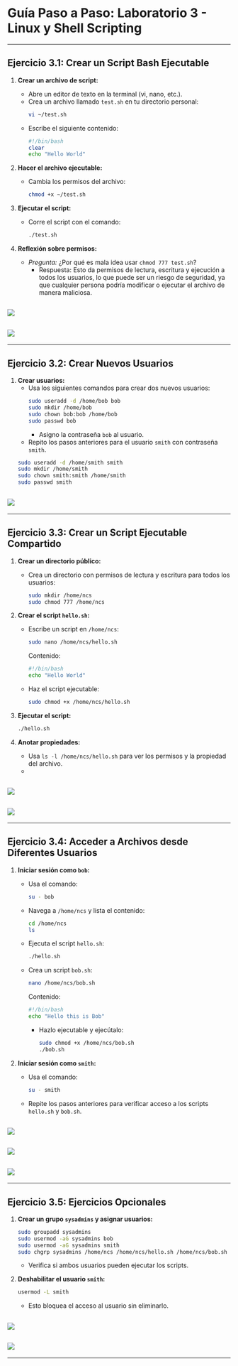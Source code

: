 # Guía Paso a Paso: Laboratorio 3 - Linux y Shell Scripting

---

## Ejercicio 3.1: Crear un Script Bash Ejecutable

1. **Crear un archivo de script:**
   - Abre un editor de texto en la terminal (vi, nano, etc.).
   - Crea un archivo llamado `test.sh` en tu directorio personal:
     ```bash
     vi ~/test.sh
     ```
   - Escribe el siguiente contenido:
     ```bash
     #!/bin/bash
     clear
     echo "Hello World"
     ```

2. **Hacer el archivo ejecutable:**
   - Cambia los permisos del archivo:
     ```bash
     chmod +x ~/test.sh
     ```

3. **Ejecutar el script:**
   - Corre el script con el comando:
     ```bash
     ./test.sh
     ```

4. **Reflexión sobre permisos:**
   - *Pregunta:* ¿Por qué es mala idea usar `chmod 777 test.sh`?
     - Respuesta: Esto da permisos de lectura, escritura y ejecución a todos los usuarios, lo que puede ser un riesgo de seguridad, ya que cualquier persona podría modificar o ejecutar el archivo de manera maliciosa.
## ![](https://github.com/rbordel2102/Despliegue/blob/master/slack/lab03_shell/Captura1.PNG)
## ![](https://github.com/rbordel2102/Despliegue/blob/master/slack/lab03_shell/Captura2.png)
---

## Ejercicio 3.2: Crear Nuevos Usuarios

1. **Crear usuarios:**
   - Usa los siguientes comandos para crear dos nuevos usuarios:
     ```bash
     sudo useradd -d /home/bob bob
     sudo mkdir /home/bob
     sudo chown bob:bob /home/bob
     sudo passwd bob
     ```
     - Asigno la contraseña `bob` al usuario.
   - Repito los pasos anteriores para el usuario `smith` con contraseña `smith`.
   ```bash
   sudo useradd -d /home/smith smith
   sudo mkdir /home/smith
   sudo chown smith:smith /home/smith
   sudo passwd smith
     ```
## ![](https://github.com/rbordel2102/Despliegue/blob/master/slack/lab03_shell/Captura3.png)

---

## Ejercicio 3.3: Crear un Script Ejecutable Compartido

1. **Crear un directorio público:**
   - Crea un directorio con permisos de lectura y escritura para todos los usuarios:
     ```bash
     sudo mkdir /home/ncs
     sudo chmod 777 /home/ncs
     ```

2. **Crear el script `hello.sh`:**
   - Escribe un script en `/home/ncs`:
     ```bash
     sudo nano /home/ncs/hello.sh
     ```
     Contenido:
     ```bash
     #!/bin/bash
     echo "Hello World"
     ```
   - Haz el script ejecutable:
     ```bash
     sudo chmod +x /home/ncs/hello.sh
     ```

3. **Ejecutar el script:**
   ```bash
   ./hello.sh
   ```

4. **Anotar propiedades:**
   - Usa `ls -l /home/ncs/hello.sh` para ver los permisos y la propiedad del archivo.
   - 
## ![](https://github.com/rbordel2102/Despliegue/blob/master/slack/lab03_shell/Captura4.png)
## ![](https://github.com/rbordel2102/Despliegue/blob/master/slack/lab03_shell/Captura5.png)

---

## Ejercicio 3.4: Acceder a Archivos desde Diferentes Usuarios

1. **Iniciar sesión como `bob`:**
   - Usa el comando:
     ```bash
     su - bob
     ```
   - Navega a `/home/ncs` y lista el contenido:
     ```bash
     cd /home/ncs
     ls
     ```
   - Ejecuta el script `hello.sh`:
     ```bash
     ./hello.sh
     ```
   - Crea un script `bob.sh`:
     ```bash
     nano /home/ncs/bob.sh
     ```
     Contenido:
     ```bash
     #!/bin/bash
     echo "Hello this is Bob"
     ```
     - Hazlo ejecutable y ejecútalo:
       ```bash
       sudo chmod +x /home/ncs/bob.sh
       ./bob.sh
       ```

2. **Iniciar sesión como `smith`:**
   - Usa el comando:
     ```bash
     su - smith
     ```
   - Repite los pasos anteriores para verificar acceso a los scripts `hello.sh` y `bob.sh`.

## ![](https://github.com/rbordel2102/Despliegue/blob/master/slack/lab03_shell/Captura6.png)
## ![](https://github.com/rbordel2102/Despliegue/blob/master/slack/lab03_shell/Captura7.png)
## ![](https://github.com/rbordel2102/Despliegue/blob/master/slack/lab03_shell/Captura8.png)
---

## Ejercicio 3.5: Ejercicios Opcionales

1. **Crear un grupo `sysadmins` y asignar usuarios:**
   ```bash
   sudo groupadd sysadmins
   sudo usermod -aG sysadmins bob
   sudo usermod -aG sysadmins smith
   sudo chgrp sysadmins /home/ncs /home/ncs/hello.sh /home/ncs/bob.sh
   ```
   - Verifica si ambos usuarios pueden ejecutar los scripts.

2. **Deshabilitar el usuario `smith`:**
   ```bash
   usermod -L smith
   ```
   - Esto bloquea el acceso al usuario sin eliminarlo.

## ![](https://github.com/rbordel2102/Despliegue/blob/master/slack/lab03_shell/Captura9.png)
## ![](https://github.com/rbordel2102/Despliegue/blob/master/slack/lab03_shell/Captura10.png)
---
